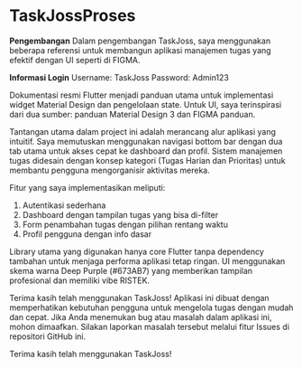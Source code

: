 # TaskJossProses 
**Pengembangan**
Dalam pengembangan TaskJoss, saya menggunakan beberapa referensi untuk membangun aplikasi manajemen tugas yang efektif dengan UI seperti di FIGMA.

**Informasi Login**
Username: TaskJoss
Password: Admin123

Dokumentasi resmi Flutter menjadi panduan utama untuk implementasi widget Material Design dan pengelolaan state. Untuk UI, saya terinspirasi dari dua sumber: panduan Material Design 3 dan FIGMA panduan.

Tantangan utama dalam project ini adalah merancang alur aplikasi yang intuitif. Saya memutuskan menggunakan navigasi bottom bar dengan dua tab utama untuk akses cepat ke dashboard dan profil. Sistem manajemen tugas didesain dengan konsep kategori (Tugas Harian dan Prioritas) untuk membantu pengguna mengorganisir aktivitas mereka.

Fitur yang saya implementasikan meliputi:

1. Autentikasi sederhana
2. Dashboard dengan tampilan tugas yang bisa di-filter
3. Form penambahan tugas dengan pilihan rentang waktu
4. Profil pengguna dengan info dasar

Library utama yang digunakan hanya core Flutter tanpa dependency tambahan untuk menjaga performa aplikasi tetap ringan. UI menggunakan skema warna Deep Purple (#673AB7) yang memberikan tampilan profesional dan memiliki vibe RISTEK.

Terima kasih telah menggunakan TaskJoss! Aplikasi ini dibuat dengan memperhatikan kebutuhan pengguna untuk mengelola tugas dengan mudah dan cepat. Jika Anda menemukan bug atau masalah dalam aplikasi ini, mohon dimaafkan. Silakan laporkan masalah tersebut melalui fitur Issues di repositori GitHub ini. 

Terima kasih telah menggunakan TaskJoss! 
